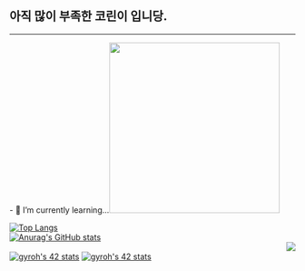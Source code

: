 <!--
**BENDENG1/BENDENG1** is a ✨ _special_ ✨ repository because its `README.md` (this file) appears on your GitHub profile.
Here are some ideas to get you started:
- 🔭 I’m currently working on ...
- 🌱 I’m currently learning kotlin!...
- 👯 I’m looking to collaborate on ...
- 🤔 I’m looking for help with ...
- 💬 Ask me about ...
- 📫 How to reach me: ...
- 😄 Pronouns: ...
- ⚡ Fun fact: ...
-->

## 아직 많이 부족한 코린이 입니당.
<hr>
- 🌱 I’m currently learning...<img src="https://user-images.githubusercontent.com/76191161/198813924-836062c2-e900-4116-9c50-cf6572e80b6a.png" width="300">


[![Top Langs](https://github-readme-stats.vercel.app/api/top-langs/?username=BENDENG1)](https://github.com/BENDENG1/github-readme-stats)
<br>
[![Anurag's GitHub stats](https://github-readme-stats.vercel.app/api?username=BENDENG1)](https://github.com/BENDENG1/github-readme-stats)
<br>
<img align='right' src="http://mazassumnida.wtf/api/v2/generate_badge?boj=nogom369">
<br>
<a href="https://github.com/JaeSeoKim/badge42"><img src="https://badge42.vercel.app/api/v2/cl5djg455004909mh8s6gxle4/stats?cursusId=21&coalitionId=88" alt="gyroh's 42 stats" /></a>
<a href="https://github.com/JaeSeoKim/badge42"><img src="https://badge42.vercel.app/api/v2/cl5djg455004909mh8s6gxle4/stats?cursusId=9&coalitionId=piscine" alt="gyroh's 42 stats" /></a>
